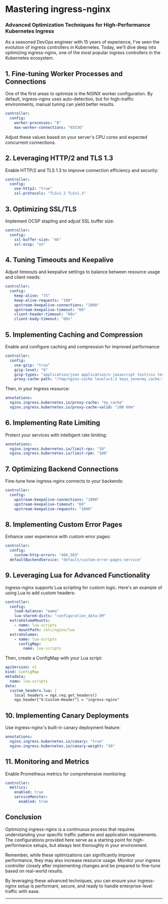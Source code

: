 # Mastering ingress-nginx
### Advanced Optimization Techniques for High-Performance Kubernetes Ingress

As a seasoned DevOps engineer with 15 years of experience, I've seen the evolution of ingress controllers in Kubernetes. Today, we'll dive deep into optimizing ingress-nginx, one of the most popular ingress controllers in the Kubernetes ecosystem.

## 1. Fine-tuning Worker Processes and Connections

One of the first areas to optimize is the NGINX worker configuration. By default, ingress-nginx uses auto-detection, but for high-traffic environments, manual tuning can yield better results.

```yaml
controller:
  config:
    worker-processes: "8"
    max-worker-connections: "65536"
```

Adjust these values based on your server's CPU cores and expected concurrent connections.

## 2. Leveraging HTTP/2 and TLS 1.3

Enable HTTP/2 and TLS 1.3 to improve connection efficiency and security:

```yaml
controller:
  config:
    use-http2: "true"
    ssl-protocols: "TLSv1.2 TLSv1.3"
```

## 3. Optimizing SSL/TLS

Implement OCSP stapling and adjust SSL buffer size:

```yaml
controller:
  config:
    ssl-buffer-size: "4k"
    ssl-ocsp: "on"
```

## 4. Tuning Timeouts and Keepalive

Adjust timeouts and keepalive settings to balance between resource usage and client needs:

```yaml
controller:
  config:
    keep-alive: "75"
    keep-alive-requests: "100"
    upstream-keepalive-connections: "1000"
    upstream-keepalive-timeout: "60"
    client-header-timeout: "60s"
    client-body-timeout: "60s"
```

## 5. Implementing Caching and Compression

Enable and configure caching and compression for improved performance:

```yaml
controller:
  config:
    use-gzip: "true"
    gzip-level: "6"
    gzip-types: "application/json application/x-javascript text/css text/javascript"
    proxy-cache-path: "/tmp/nginx-cache levels=1:2 keys_zone=my_cache:10m max_size=10g inactive=60m use_temp_path=off"
```

Then, in your Ingress resource:

```yaml
annotations:
  nginx.ingress.kubernetes.io/proxy-cache: "my_cache"
  nginx.ingress.kubernetes.io/proxy-cache-valid: "200 60m"
```

## 6. Implementing Rate Limiting

Protect your services with intelligent rate limiting:

```yaml
annotations:
  nginx.ingress.kubernetes.io/limit-rps: "10"
  nginx.ingress.kubernetes.io/limit-rpm: "100"
```

## 7. Optimizing Backend Connections

Fine-tune how ingress-nginx connects to your backends:

```yaml
controller:
  config:
    upstream-keepalive-connections: "1000"
    upstream-keepalive-timeout: "60"
    upstream-keepalive-requests: "1000"
```

## 8. Implementing Custom Error Pages

Enhance user experience with custom error pages:

```yaml
controller:
  config:
    custom-http-errors: "404,503"
  defaultBackendService: "default/custom-error-pages-service"
```

## 9. Leveraging Lua for Advanced Functionality

ingress-nginx supports Lua scripting for custom logic. Here's an example of using Lua to add custom headers:

```yaml
controller:
  config:
    load-balance: "ewma"
    lua-shared-dicts: "configuration_data:5M"
  extraVolumeMounts:
    - name: lua-scripts
      mountPath: /etc/nginx/lua
  extraVolumes:
    - name: lua-scripts
      configMap:
        name: lua-scripts
```

Then, create a ConfigMap with your Lua script:

```yaml
apiVersion: v1
kind: ConfigMap
metadata:
  name: lua-scripts
data:
  custom_headers.lua: |
    local headers = ngx.req.get_headers()
    ngx.header["X-Custom-Header"] = "ingress-nginx"
```

## 10. Implementing Canary Deployments

Use ingress-nginx's built-in canary deployment feature:

```yaml
annotations:
  nginx.ingress.kubernetes.io/canary: "true"
  nginx.ingress.kubernetes.io/canary-weight: "30"
```

## 11. Monitoring and Metrics

Enable Prometheus metrics for comprehensive monitoring:

```yaml
controller:
  metrics:
    enabled: true
    serviceMonitor:
      enabled: true
```

## Conclusion

Optimizing ingress-nginx is a continuous process that requires understanding your specific traffic patterns and application requirements. The configurations provided here serve as a starting point for high-performance setups, but always test thoroughly in your environment.

Remember, while these optimizations can significantly improve performance, they may also increase resource usage. Monitor your ingress controller closely after implementing changes and be prepared to fine-tune based on real-world results.

By leveraging these advanced techniques, you can ensure your ingress-nginx setup is performant, secure, and ready to handle enterprise-level traffic with ease.

---
